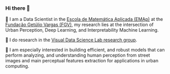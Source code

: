 ### Hi there 👋

<!--
**fmorenovr/fmorenovr** is a ✨ _special_ ✨ repository because its `README.md` (this file) appears on your GitHub profile.

Here are some ideas to get you started:

- 🔭 I’m currently working on ...
- 🌱 I’m currently learning ...
- 👯 I’m looking to collaborate on ...
- 🤔 I’m looking for help with ...
- 💬 Ask me about ...
- 📫 How to reach me: ...
- 😄 Pronouns: ...
- ⚡ Fun fact: ...
-->

🔭 I am a Data Scientist in the [Escola de Matemática Aplicada (EMAp)](https://emap.fgv.br/) at the [Fundação Getúlio Vargas (FGV)](https://portal.fgv.br/), my research lies at the intersection of Urban Perception, Deep Learning, and Interpretability Machine Learning.

👯 I do research in the [Visual Data Science Lab research group](https://github.com/visual-ds).

💬 I am especially interested in building efficient, and robust models that can perform analyzing, and understanding human perception from street images and main perceptual features extraction for applications in urban computing.

